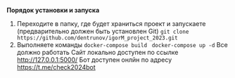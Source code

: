 **Порядок установки и запуска**
1. Переходите в папку, где будет храниться проект и запускаете (предварительно должен быть установлен Git)
```git clone https://github.com/dentrunov/igorM_project_2023.git```
2. Выполняете команды
```docker-compose build ```
```docker-compose up -d```
Все должно работать
Сайт локально доступен по ссылке  http://127.0.0.1:5000/
Бот доступен онлйн по адресу https://t.me/check2024bot